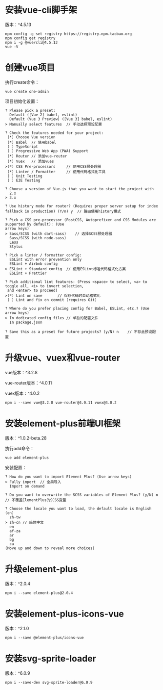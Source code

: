 # 安装vue-cli脚手架

版本：^4.5.13

```shell
npm config -g set registry https://registry.npm.taobao.org
npm config get registry
npm i -g @vue/cli@4.5.13
vue -V
```

# 创建vue项目

执行create命令：

```shell
vue create one-admin
```

项目初始化设置：

```shell
? Please pick a preset:
  Default ([Vue 2] babel, eslint)
  Default (Vue 3 Preview) ([Vue 3] babel, eslint)
> Manually select features	// 手动选择预设配置

? Check the features needed for your project: 
 (*) Choose Vue version
 (*) Babel	// 使用babel
 ( ) TypeScript
 ( ) Progressive Web App (PWA) Support
 (*) Router	// 添加vue-router
 (*) Vuex	// 添加vues
>(*) CSS Pre-processors		// 使用CSS预处理器
 (*) Linter / Formatter		// 使用代码格式化工具
 ( ) Unit Testing
 ( ) E2E Testing

? Choose a version of Vue.js that you want to start the project with
  2.x
> 3.x

? Use history mode for router? (Requires proper server setup for index fallback in production) (Y/n) y	// 路由使用history模式

? Pick a CSS pre-processor (PostCSS, Autoprefixer and CSS Modules are supported by default): (Use
arrow keys)
> Sass/SCSS (with dart-sass)	// 选择SCSS预处理器
  Sass/SCSS (with node-sass)
  Less
  Stylus

? Pick a linter / formatter config:
  ESLint with error prevention only
  ESLint + Airbnb config
> ESLint + Standard config	// 使用ESLint标准代码格式化方案
  ESLint + Prettier

? Pick additional lint features: (Press <space> to select, <a> to toggle all, <i> to invert selection,
 and <enter> to proceed)
>(*) Lint on save		// 保存代码时自动格式化
 ( ) Lint and fix on commit (requires Git)

? Where do you prefer placing config for Babel, ESLint, etc.? (Use arrow keys)
> In dedicated config files	// 单独的配置文件
  In package.json

? Save this as a preset for future projects? (y/N) n	// 不存此预设配置
```

# 升级vue、vuex和vue-router

vue版本：^3.2.8

vue-router版本：^4.0.11

vuex版本：^4.0.2

```shell
npm i --save vue@3.2.8 vue-router@4.0.11 vuex@4.0.2
```

# 安装element-plus前端UI框架

版本：^1.0.2-beta.28

执行add命令：

```shell
vue add element-plus
```

安装配置：

```shell
? How do you want to import Element Plus? (Use arrow keys)
> Fully import	// 全局导入
  Import on demand

? Do you want to overwrite the SCSS variables of Element Plus? (y/N) n	// 不覆盖ElementPlus的SCSS变量

? Choose the locale you want to load, the default locale is English (en)
  zh-tw
> zh-cn	// 简体中文
  en
  af-za
  ar
  bg
  ca
(Move up and down to reveal more choices)
```

# 升级element-plus

版本：^2.0.4

```
npm i --save element-plus@2.0.4
```

# 安装element-plus-icons-vue

版本：^2.1.0

```
npm i --save @element-plus/icons-vue
```

# 安装svg-sprite-loader

版本：^6.0.9

```
npm i --save-dev svg-sprite-loader@6.0.9
```

